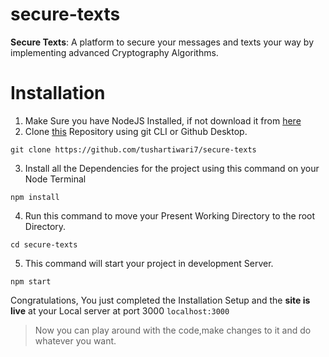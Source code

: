 # secure-texts
**Secure Texts**: A platform to secure your messages and texts your way by implementing advanced Cryptography Algorithms.

# Installation
1. Make Sure you have NodeJS Installed, if not download it from [here](https://nodejs.org)
2. Clone [this](https://github.com/tushartiwari7/secure-texts) Repository using git CLI or Github Desktop.
```git
git clone https://github.com/tushartiwari7/secure-texts
``` 
3. Install all the Dependencies for the project using this command on your Node Terminal
```
npm install
```
4. Run this command to move your Present Working Directory to the root Directory.
```node
cd secure-texts
```
5. This command will start your project in development Server.
```
npm start
```

Congratulations, You just completed the Installation Setup and the **site is live** at your Local server at port 3000 ` localhost:3000 `

> Now you can play around with the code,make changes to it and do whatever you want.
